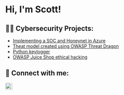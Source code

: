 <h1>Hi, I'm Scott! 

<h2>👨‍💻 Cybersecurity Projects:</h2>

  - [Implementing a SOC and Honeynet in Azure](https://github.com/thetascott/Azure-Honeynet/)
  - [Theat model created using OWASP Threat Dragon](https://github.com/thetascott/threat-modeling)
  - [Python keylogger](https://github.com/thetascott/Python-keylogger/)
  - [OWASP Juice Shop ethical hacking](https://github.com/thetascott/OWASP-Juice-Shop)

<h2> 🤳 Connect with me:</h2>

[<img align="left" alt="ScottSlivnik | LinkedIn" width="22px" src="https://cdn.jsdelivr.net/npm/simple-icons@v3/icons/linkedin.svg" />][linkedin]

[linkedin]: https://www.linkedin.com/in/scott-slivnik-772b92190/
